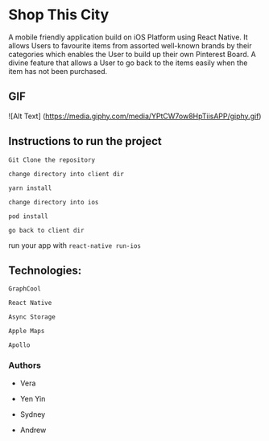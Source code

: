 # Shop This City

  A mobile friendly application build on iOS Platform using React Native. It allows Users to favourite items from assorted well-known brands by their categories which enables the User to build up their own Pinterest Board. A divine feature that allows a User to go back to the items easily when the item has not been purchased. 
  
## GIF
  
![Alt Text] (https://media.giphy.com/media/YPtCW7ow8HpTiisAPP/giphy.gif)



## Instructions to run the project 

```Git Clone the repository``` 

```change directory into client dir```

```yarn install``` 

```change directory into ios``` 

```pod install```

```go back to client dir```

run your app  with  ```react-native run-ios ```


## Technologies: 

```GraphCool```

```React Native```

```Async Storage```

```Apple Maps```

```Apollo``` 



### Authors

- Vera

- Yen Yin

- Sydney

- Andrew
